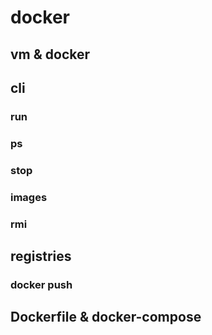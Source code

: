 # docker

## vm &amp; docker

## cli

### run

### ps

### stop

### images

### rmi

## registries

### docker push

## Dockerfile &amp; docker-compose
